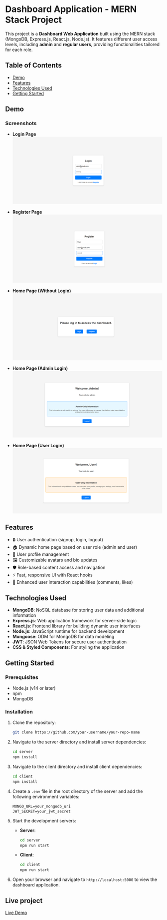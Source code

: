# Dashboard Application - MERN Stack Project

This project is a **Dashboard Web Application** built using the MERN stack (MongoDB, Express.js, React.js, Node.js). It features different user access levels, including **admin** and **regular users**, providing functionalities tailored for each role.

## Table of Contents

- [Demo](#demo)
- [Features](#features)
- [Technologies Used](#technologies-used)
- [Getting Started](#getting-started)

## Demo

### Screenshots
- **Login Page**
![Login Page](https://github.com/nishantvekariya1/role-based-access-control/blob/master/screenshots/login.png)

- **Register Page**
![Register Page](https://github.com/nishantvekariya1/role-based-access-control/blob/master/screenshots/register.png)

- **Home Page (Without Login)**
![Home Page - Without Login](https://github.com/nishantvekariya1/role-based-access-control/blob/master/screenshots/homepage.png)

- **Home Page (Admin Login)**
![Home Page - Admin Login](https://github.com/nishantvekariya1/role-based-access-control/blob/master/screenshots/adminpage.png)

- **Home Page (User Login)**
![Home Page - User Login](https://github.com/nishantvekariya1/role-based-access-control/blob/master/screenshots/userpage.png)

## Features

- 🔒 User authentication (signup, login, logout)
- 🏠 Dynamic home page based on user role (admin and user)
- 📄 User profile management
- 🖼️ Customizable avatars and bio updates
- 🛡️ Role-based content access and navigation
- ⚡ Fast, responsive UI with React hooks
- 💬 Enhanced user interaction capabilities (comments, likes)

## Technologies Used

- **MongoDB**: NoSQL database for storing user data and additional information
- **Express.js**: Web application framework for server-side logic
- **React.js**: Frontend library for building dynamic user interfaces
- **Node.js**: JavaScript runtime for backend development
- **Mongoose**: ODM for MongoDB for data modeling
- **JWT**: JSON Web Tokens for secure user authentication
- **CSS & Styled Components**: For styling the application

## Getting Started

### Prerequisites

- Node.js (v14 or later)
- npm
- MongoDB

### Installation

1. Clone the repository:
    ```bash
    git clone https://github.com/your-username/your-repo-name
    ```

2. Navigate to the server directory and install server dependencies:
    ```bash
    cd server
    npm install
    ```

3. Navigate to the client directory and install client dependencies:
    ```bash
    cd client
    npm install
    ```

4. Create a `.env` file in the root directory of the server and add the following environment variables:
    ```env
    MONGO_URL=your_mongodb_uri
    JWT_SECRET=your_jwt_secret
    ```

5. Start the development servers:

    - **Server**:
        ```bash
        cd server
        npm run start
        ```

    - **Client**:
        ```bash
        cd client
        npm run start
        ```

6. Open your browser and navigate to `http://localhost:5000` to view the dashboard application.

## Live project
[Live Demo](https://role-based-access-control-git-master-nishants-projects-742dbba7.vercel.app/)
